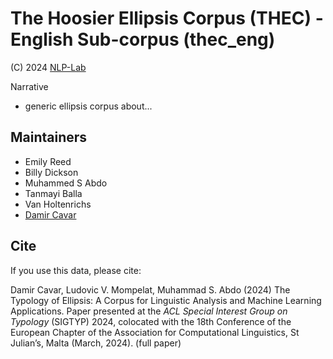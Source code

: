 # The Hoosier Ellipsis Corpus (THEC) - English Sub-corpus (thec_eng)

(C) 2024 [NLP-Lab](http://nlp-lab.org/)


Narrative
- generic ellipsis corpus about...



## Maintainers

- Emily Reed
- Billy Dickson
- Muhammed S Abdo
- Tanmayi Balla
- Van Holtenrichs
- [Damir Cavar]



## Cite

If you use this data, please cite:

Damir Cavar, Ludovic V. Mompelat, Muhammad S. Abdo (2024) The Typology of Ellipsis: A Corpus for Linguistic Analysis and Machine Learning Applications. Paper presented at the *ACL Special Interest Group on Typology* (SIGTYP) 2024, colocated with the 18th Conference of the European Chapter of the Association for Computational Linguistics, St Julian’s, Malta (March, 2024). (full paper)


[Damir Cavar]: http://damir.cavar.me/ "Damir Cavar"
